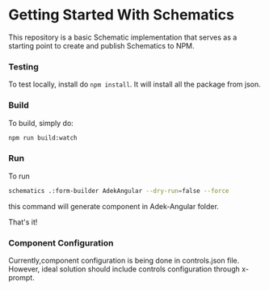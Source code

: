 # Getting Started With Schematics

This repository is a basic Schematic implementation that serves as a starting point to create and publish Schematics to NPM.

### Testing

To test locally, install do `npm install`. It will install all the package from json.


### Build

To build, simply do:

```bash
npm run build:watch
```
### Run

To run 
```bash
schematics .:form-builder AdekAngular --dry-run=false --force
```
this command will generate component in Adek-Angular folder.



That's it!
 
### Component Configuration
Currently,component configuration is being done in controls.json file. However, ideal solution should include controls configuration through x-prompt.
